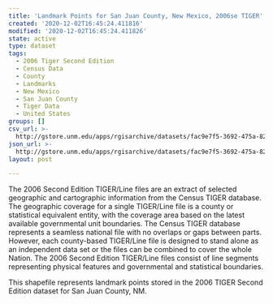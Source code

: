 ```yaml
---
title: 'Landmark Points for San Juan County, New Mexico, 2006se TIGER'
created: '2020-12-02T16:45:24.411816'
modified: '2020-12-02T16:45:24.411826'
state: active
type: dataset
tags:
  - 2006 Tiger Second Edition
  - Census Data
  - County
  - Landmarks
  - New Mexico
  - San Juan County
  - Tiger Data
  - United States
groups: []
csv_url: >-
  http://gstore.unm.edu/apps/rgisarchive/datasets/fac9e7f5-3692-475a-82f2-fe451f9999e5/tgr2006se_sanj_lpt.derived.csv
json_url: >-
  http://gstore.unm.edu/apps/rgisarchive/datasets/fac9e7f5-3692-475a-82f2-fe451f9999e5/tgr2006se_sanj_lpt.derived.json
layout: post

---
```

The 2006 Second Edition TIGER/Line files are an extract of selected geographic and cartographic information from the Census TIGER database.  The geographic coverage for a single TIGER/Line file is a county or statistical equivalent entity, with the coverage area based on the latest available governmental unit boundaries. The Census TIGER database represents a seamless national file with no overlaps or gaps between parts.  However, each county-based TIGER/Line file is designed to stand alone as an independent data set or the files can be combined to cover the whole Nation.  The 2006 Second Edition  TIGER/Line files consist of line segments representing physical features and governmental and statistical boundaries.  

This shapefile represents landmark points stored in the 2006 TIGER Second Edition dataset for San Juan County, NM.
